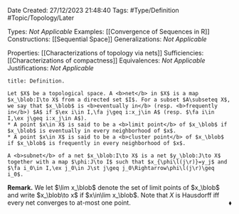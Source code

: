 <div class="topSpace"></div>

Date Created: 27/12/2023 21:48:40
Tags: #Type/Definition #Topic/Topology/Later

Types: <i>Not Applicable</i>
Examples: [[Convergence of Sequences in R]]
Constructions: [[Sequential Space]]
Generalizations: <i>Not Applicable</i>

Properties: [[Characterizations of topology via nets]]
Sufficiencies: [[Characterizations of compactness]]
Equivalences: <i>Not Applicable</i>
Justifications: <i>Not Applicable</i>

``` ad-Definition
title: Definition.

Let $X$ be a topological space. A <b>net</b> in $X$ is a map $x_\blob:I\to X$ from a directed set $I$. For a subset $A\subseteq X$, we say that $x_\blob$ is <b>eventually in</b> (resp. <b>frequently in</b>) $A$ if $\ex i\in I,\fa j\geq i:x_j\in A$ (resp. $\fa i\in I,\ex j\geq i:x_j\in A$).
* A point $x\in X$ is said to be a <b>limit point</b> of $x_\blob$ if $x_\blob$ is eventually in every neighborhood of $x$.
* A point $x\in X$ is said to be a <b>cluster point</b> of $x_\blob$ if $x_\blob$ is frequently in every neighborhood of $x$.

A <b>subnet</b> of a net $x_\blob:I\to X$ is a net $y_\blob:J\to X$ together with a map $\phi:J\to I$ such that $x_{\phi\l(j\r)}=y_j$ and $\fa i_0\in I,\ex j_0\in J\st j\geq j_0\Rightarrow\phi\l(j\r)\geq i_0$.

```

<b>Remark.</b> We let $\lim x_\blob$ denote the set of limit points of $x_\blob$ and write $x_\blob\to x$ if $x\in\lim x_\blob$. Note that $X$ is Hausdorff iff every net converges to at-most one point.<span style="float:right;">$\blacklozenge$</span>
